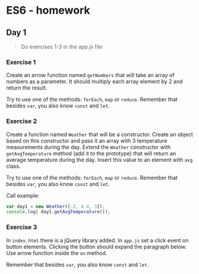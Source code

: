 # ES6 - homework

## Day 1
> Do exercises 1-3 in the app.js file

### Exercise 1

Create an arrow function named ```getNumbers``` that will take an array of numbers as a parameter. It should multiply each array element by 2 and return the result.

Try to use one of the methods: ```forEach```, ```map``` or ```reduce```. Remember that besides ```var```, you also know ```const``` and ```let```.

### Exercise 2

Create a function named ```Weather``` that will be a constructor. Create an object based on this constructor and pass it an array with 3 temperature measurements during the day. Extend the ```Weather``` constructor with ```getAvgTemperature``` method (add it to the prototype) that will return an average temperature during the day. Insert this value to an element with ```avg``` class.

Try to use one of the methods: ```forEach```, ```map``` or ```reduce```. Remember that besides ```var```, you also know ```const``` and ```let```.

Call example:

```JavaScript
var day1 = new Weather([-2, 4.4, 3]);
console.log( day1.getAvgTemperature());
```

### Exercise 3

In ```index.html``` there is a jQuery library added. In ```app.js``` set a click event on button elements.
Clicking the button should expand the paragraph below.
Use arrow function inside the ```on``` method.

Remember that besides ```var```, you also know ```const``` and ```let```.
